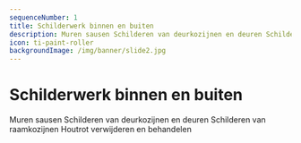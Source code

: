 ```yaml
---
sequenceNumber: 1
title: Schilderwerk binnen en buiten
description: Muren sausen Schilderen van deurkozijnen en deuren Schilderen van raamkozijnen Houtrot verwijderen en behandelen
icon: ti-paint-roller
backgroundImage: /img/banner/slide2.jpg
---
```

# Schilderwerk binnen en buiten

Muren sausen
Schilderen van deurkozijnen en deuren
Schilderen van raamkozijnen
Houtrot verwijderen en behandelen
